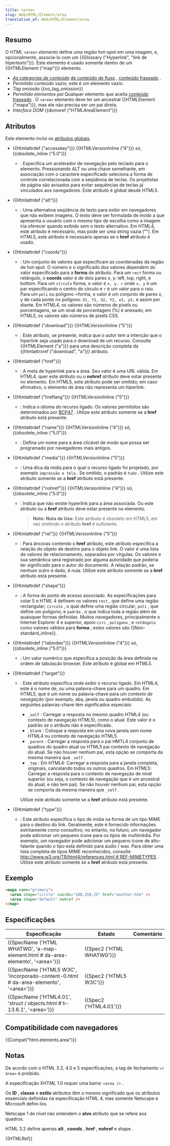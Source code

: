 ```yaml
---
title: <area>
slug: Web/HTML/Element/area
translation_of: Web/HTML/Element/area
---
```

## Resumo

O _HTML `<area>` elemento_ define uma região hot-spot em uma imagem, e, opcionalmente, associa-lo com um {{Glossary ("Hyperlink", "link de hipertexto")}}. Este elemento é usado somente dentro de um {{HTMLElement ("map")}} elemento.

- _[As categorias de conteúdo](/pt-BR/docs/HTML/Content_categories)_ [de conteúdo de fluxo](/pt-BR/docs/HTML/Content_categories#Flow_content) , [conteúdo fraseado](/pt-BR/docs/HTML/Content_categories#Phrasing_content) .
- _Permitida conteúdo_ vazio; este é um elemento vazio.
- _Tag omissão_ {{no_tag_omission}}
- _Permitida elementos pai_ Qualquer elemento que aceita [conteúdo fraseado](/pt-BR/docs/HTML/Content_categories#Phrasing_content) . O `<area>` elemento deve ter um ancestral {{HTMLElement ("mapa")}}, mas ele não precisa ser um pai direta.
- _Interface DOM_ {{domxref ("HTMLAreaElement")}}

## Atributos

Este elemento inclui os [atributos globais](/pt-BR/docs/HTML/Global_attributes).

- {{Htmlattrdef ("accesskey")}} {{HTMLVersionInline ("4")}} só, {{obsolete_inline ("5.0")}}
  - : Especifica um acelerador de navegação pelo teclado para o elemento. Pressionando ALT ou uma chave semelhante, em associação com o caractere especificado seleciona a forma de controle correlacionada com a seqüência de teclas. Os projetistas de página são avisados ​​para evitar sequências de teclas já vinculados aos navegadores. Este atributo é global desde HTML5.
- {{Htmlattrdef ("alt")}}
  - : Uma alternativa seqüência de texto para exibir em navegadores que não exibem imagens. O texto deve ser formulada de modo a que apresenta o usuário com o mesmo tipo de escolha como a imagem iria oferecer quando exibido sem o texto alternativo. Em HTML4, este atributo é necessário, mas pode ser uma string vazia (""). Em HTML5, este atributo é necessário apenas se o **href** atributo é usado.
- {{Htmlattrdef ("coords")}}
  - : Um conjunto de valores que especificam as coordenadas da região de hot-spot. O número e o significado dos valores dependem do valor especificado para a **forma** de atributo. Para um `rect` forma ou retângulo, o **coords** valor é de dois pares x, y: left, top, right, e bottom. Para um `círculo` forma, o valor é `x, y, r` onde `x, y` é um par especificando o centro do círculo e `r` é um valor para o raio. Para um `poli` ou polígono \<forma, o valor é um conjunto de pares x, y de cada ponto no polígono: `X1, Y1, X2, Y2, x3, y3,` e assim por diante. Em HTML4, os valores são números de pixels ou porcentagens, se um sinal de porcentagem (%) é anexado; em HTML5, os valores são números de pixels CSS.
- {{Htmlattrdef ("download")}} {{HTMLVersionInline ("5")}}
  - : Este atributo, se presente, indica que o autor tem a intenção que o hiperlink seja usado para o download de um recurso. Consulte {{HTMLElement ("a")}} para uma descrição completa da {{htmlattrxref ("download", "a")}} atributo.
- {{Htmlattrdef ("href")}}
  - : A meta de hyperlink para a área. Seu valor é uma URL válida. Em HTML4, quer este atributo ou o **nohref** atributo deve estar presente no elemento. Em HTML5, este atributo pode ser omitido; em caso afirmativo, o elemento de área não representa um hiperlink.
- {{Htmlattrdef ("hreflang")}} {{HTMLVersionInline ("5")}}
  - : Indica o idioma do recurso ligado. Os valores permitidos são determinados por [BCP47](http://www.ietf.org/rfc/bcp/bcp47.txt) . Utilize este atributo somente se a **href** atributo está presente.
- {{Htmlattrdef ("name")}} {{HTMLVersionInline ("4")}} só, {{obsolete_inline ("5.0")}}
  - : Defina um nome para a área clicável de modo que possa ser programado por navegadores mais antigos.
- {{Htmlattrdef ("media")}} {{HTMLVersionInline ("5")}}
  - : Uma dica da mídia para o qual o recurso ligado foi projetado, por exemplo `impressão e tela` . Se omitido, o padrão é `tudo` . Utilize este atributo somente se a **href** atributo está presente.

- {{Htmlattrdef ("nohref")}} {{HTMLVersionInline ("4")}} só, {{obsolete_inline ("5.0")}}

  - : Indica que não existe hyperlink para a área associada. Ou este atributo ou a **href** atributo deve estar presente no elemento.

    > **Note:** **Nota de Uso:** Este atributo é obsoleto em HTML5, em vez omitindo o atributo **href** é suficiente.

- {{Htmlattrdef ("rel")}} {{HTMLVersionInline ("5")}}
  - : Para âncoras contendo o **href** atributo, este atributo especifica a relação do objeto de destino para o objeto link. O valor é uma lista de valores de relacionamento, separados por vírgulas. Os valores e sua semântica será registrado por alguma autoridade que poderia ter significado para o autor do documento. A relação padrão, se nenhum outro é dado, é nula. Utilize este atributo somente se a **href** atributo está presente.
- {{Htmlattrdef ("shape")}}
  - : A forma do ponto de acesso associado. As especificações para colar 5 e HTML 4 definem os valores `rect` , que define uma região rectangular; `círculo` , o qual define uma região circular; `poli` , que define um polígono; e `padrão` , o que indica toda a região além de quaisquer formas definidas. Muitos navegadores, principalmente o Internet Explorer 4 e superior, apoio `circ` , `polígono` , e `retângulo` como valores válidos para **forma** ; estes valores são {{Non-standard_inline}}.
- {{Htmlattrdef ("tabindex")}} {{HTMLVersionInline ("4")}} só, {{obsolete_inline ("5.0")}}
  - : Um valor numérico que especifica a posição da área definida na ordem de tabulação browser. Este atributo é global em HTML5.
- {{Htmlattrdef ("target")}}

  - : Este atributo especifica onde exibir o recurso ligado. Em HTML4, este é o nome de, ou uma palavra-chave para um quadro. Em HTML5, que é um nome ou palavra-chave para um _contexto de navegação_ (por exemplo, aba, janela ou quadro embutido). As seguintes palavras-chave têm significados especiais:

    - `_self` : Carregar a resposta no mesmo quadro HTML4 (ou contexto de navegação HTML5), como o atual. Este valor é o padrão se o atributo não é especificado.
    - `_blank` : Coloque a resposta em uma nova janela sem nome HTML4 ou contexto de navegação HTML5.
    - `_parent` : Carregar a resposta para o pai HMTL4 conjunto de quadros do quadro atual ou HTML5 pai contexto de navegação do atual. Se não houver nenhum pai, esta opção se comporta da mesma maneira que `_self` .
    - `_top` : Em HTML4: Carregar a resposta para a janela completa, originais, cancelando todos os outros quadros. Em HTML5: Carregar a resposta para o contexto de navegação de nível superior (ou seja, o contexto de navegação que é um ancestral do atual, e não tem pai). Se não houver nenhum pai, esta opção se comporta da mesma maneira que `_self` .

    Utilize este atributo somente se a **href** atributo está presente.

- {{Htmlattrdef ("type")}}
  - : Este atributo especifica o tipo de mídia na forma de um tipo MIME para o destino do link. Geralmente, este é fornecido informações estritamente como consultivo; no entanto, no futuro, um navegador pode adicionar um pequeno ícone para os tipos de multimédia. Por exemplo, um navegador pode adicionar um pequeno ícone de alto-falante quando o tipo está definido para áudio / wav. Para obter uma lista completa de tipos MIME reconhecidos, consulte [http://www.w3.org/TR/html4/references.html # REF-MIMETYPES](http://www.w3.org/TR/html4/references.html#ref-MIMETYPES) . Utilize este atributo somente se a **href** atributo está presente.

## Exemplo

```html
<mapa name="primary">
  <area shape="circle" coords="200,250,25" href="another.htm" />
  <area shape="default" nohref />
</map>
```

## Especificações

| Especificação                                                                                                            | Estado                           | Comentário |
| ------------------------------------------------------------------------------------------------------------------------ | -------------------------------- | ---------- |
| {{SpecName ('HTML WHATWG', 'a-map-element.html # da-area-elemento', '&lt;area&gt;')}}         | {{Spec2 ('HTML WHATWG')}} |            |
| {{SpecName ('HTML5 W3C', 'incorporado-content-0.html # da-area-elemento', '&lt;area&gt;')}} | {{Spec2 ('HTML5 W3C')}} |            |
| {{SpecName ('HTML4.01', 'struct / objects.html # h-13.6.1', '&lt;area&gt;')}}                 | {{Spec2 ('HTML4.01')}}     |            |

## Compatibilidade com navegadores

{{Compat("html.elements.area")}}

## Notas

De acordo com o HTML 3.2, 4.0 e 5 especificações, a tag de fechamento `</ área>` é proibido.

A especificação XHTML 1.0 requer uma barra: `<area />` .

Os **ID** , **classe** e **estilo** atributos têm o mesmo significado que os atributos essenciais definidas na especificação HTML 4, mas somente Netscape e Microsoft defini-los.

Netscape 1 de nível não entendem o **alvo** atributo que se refere aos quadros.

HTML 3.2 define apenas **alt** , **coords** , **href** , **nohref** e shape .

{{HTMLRef}}
